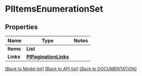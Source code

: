 # PIItemsEnumerationSet

## Properties
Name | Type | Notes
------------ | ------------- | -------------
**Items** | **List<PIEnumerationSet>**
**Links** | **[**PIPaginationLinks**](../models/PIPaginationLinks.md)**

[[Back to Model list]](../../DOCUMENTATION.md#documentation-for-models) [[Back to API list]](../../DOCUMENTATION.md#documentation-for-api-endpoints) [[Back to DOCUMENTATION]](../../DOCUMENTATION.md)
